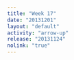 ```yaml
---
title: "Week 17"
date: "20131201"
layout: "default"
activity: "arrow-up"
release: "20131124"
nolink: "true"
---
```



